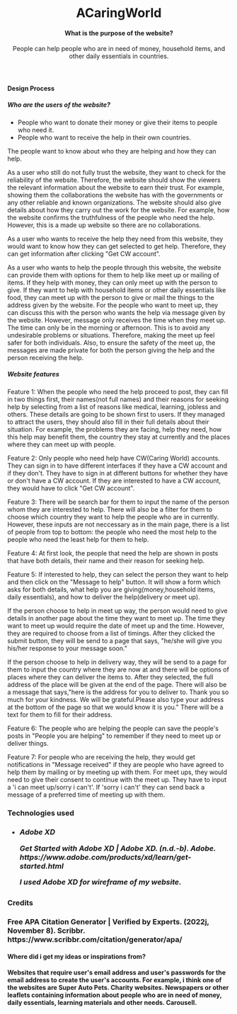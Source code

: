 <header>
    <h1>ACaringWorld</h1>
    <h4>What is the purpose of the website?</h4>
    <p>People can help people who are in need of money, household items, and other daily essentials in countries.</p>
</header>
<h4>Design Process </h4>
<h5>Who are the users of the website?</h5>
<ul>
<li>
People who want to donate their money or give their items to people who need it.</li>
<li>People who want to receive the help in their own countries.</li>
</ul>
<p>
The people want to know about who they are helping and how they can help.</p>
<p>
As a user who still do not fully trust the website, they want to check for the reliability of the website. Therefore, the website should show the viewers the relevant information about the website to earn their trust. For example, showing them the collaborations the website has with the governments or any other reliable and known organizations. The website should also give details about how they carry out the work for the website. For example, how the website confirms the truthfulness of the people who need the help. However, this is a made up website so there are no collaborations.
</p>
<p>
As a user who wants to receive the help they need from this website, they would want to know how they can get selected to get help. Therefore, they can get information after clicking "Get CW account".
</p>
<p>
As a user who wants to help the people through this website, the website can provide them with options for them to help like meet up or mailing of items. If they help with money, they can only meet up with the person to give. If they want to help with household items or other daily essentials like food, they can meet up with the person to give or mail the things to the address given by the website. For the people who want to meet up, they can discuss this with the person who wants the help via message given by the website. However, message only receives the time when they meet up. The time can only be in the morning or afternoon. This is to avoid any undesirable problems or situations. Therefore, making the meet up feel safer for both individuals. Also, to ensure the safety of the meet up, the messages are made private for both the person giving the help and the person receiving the help. 
</p>
<h5>Website features</h5>
<p>Feature 1: When the people who need the help proceed to post, they can fill in two things first, their names(not full names) and their reasons for seeking help by selecting from a list of reasons like medical, learning, jobless and others. These details are going to be shown first to users. If they managed to attract the users, they should also fill in their full details about their situation. For example, the problems they are facing, help they need, how this help may benefit them, the country they stay at currently and the places where they can meet up with people.
<p>Feature 2: Only people who need help have CW(Caring World) accounts. They can sign in to have different interfaces if they have a CW account and if they don't. They have to sign in at different buttons for whether they have or don't have a CW account. If they are interested to have a CW account, they would have to click "Get CW account".</p>
<p> Feature 3: There will be search bar for them to input the name of the person whom they are interested to help. There will also be a filter for them to choose which country they want to help the people who are in currently. However, these inputs are not neccessary as in the main page, there is a list of people from top to bottom: the people who need the most help to the people who need the least help for them to help. </p>
<p>Feature 4: At first look, the people that need the help are shown in posts that have both details, their name and their reason for seeking help.</p>
<p> Feature 5: If interested to help, they can select the person they want to help and then click on the "Message to help" button. It will show a form which asks for both details, what help you are giving(money,household items, daily essentials), and how to deliver the help(delivery or meet up).</p>
<p>If the person choose to help in meet up way, the person would need to give details in another page about the time they want to meet up. The time they want to meet up would require the date of meet up and the time. However, they are required to choose from a list of timings. After they clicked the submit button, they will be send to a page that says, "he/she will give you his/her response to your message soon."</p>
<p>If the person choose to help in delivery way, they will be send to a page for them to input the country where they are now at and there will be options of places where they can deliver the items to. After they selected, the full address of the place will be given at the end of the page. There will also be a message that says,"here is the address for you to deliver to. Thank you so much for your kindness. We will be grateful.Please also type your address at the bottom of the page so that we would know it is you." There will be a text for them to fill for their address.</p>
<p>Feature 6: The people who are helping the people can save the people's posts in "People you are helping" to remember if they need to meet up or deliver things.</p>
<p>Feature 7: For people who are receiving the help, they would get notifications in "Message received" if they are people who have agreed to help them by mailing or by meeting up with them. For meet ups, they would need to give their consent to continue with the meet up. They have to input a 'i can meet up/sorry i can't'. If 'sorry i can't' they can send back a message of a preferred time of meeting up with them.</p>
<h3>Technologies used<h3>
<ul><h5>
<li>Adobe XD</li>
<p>Get Started with Adobe XD | Adobe XD. (n.d.-b). Adobe. https://www.adobe.com/products/xd/learn/get-started.html</p>
<p>I used Adobe XD for wireframe of my website.</p>
<h5></ul>
<h3>Credits<h3>
<p>Free APA Citation Generator | Verified by Experts. (2022j, November 8). Scribbr. https://www.scribbr.com/citation/generator/apa/</p>
<h4>Where did i get my ideas or inspirations from?<h4>
    Websites that require user's email address and user's passwords for the email address to create the user's accounts. For example, i think one of the websites are Super Auto Pets.
    Charity websites. Newspapers or other leaflets containing information about people who are in need of money, daily essentials, learning materials and other needs.
    Carousell.
